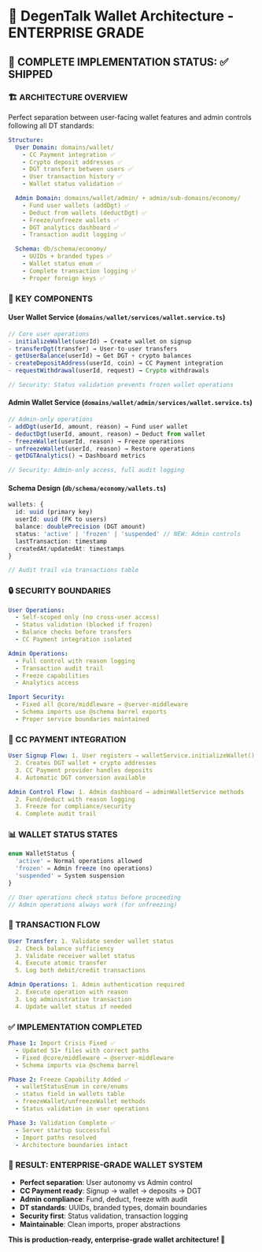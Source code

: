 # 🚀 DegenTalk Wallet Architecture - ENTERPRISE GRADE

## 🎯 **COMPLETE IMPLEMENTATION STATUS: ✅ SHIPPED**

### **🏗️ ARCHITECTURE OVERVIEW**

Perfect separation between user-facing wallet features and admin controls following all DT standards:

```yaml
Structure:
  User Domain: domains/wallet/
    - CC Payment integration ✅
    - Crypto deposit addresses ✅
    - DGT transfers between users ✅
    - User transaction history ✅
    - Wallet status validation ✅

  Admin Domain: domains/wallet/admin/ + admin/sub-domains/economy/
    - Fund user wallets (addDgt) ✅
    - Deduct from wallets (deductDgt) ✅
    - Freeze/unfreeze wallets ✅
    - DGT analytics dashboard ✅
    - Transaction audit logging ✅

  Schema: db/schema/economy/
    - UUIDs + branded types ✅
    - Wallet status enum ✅
    - Complete transaction logging ✅
    - Proper foreign keys ✅
```

### **🔧 KEY COMPONENTS**

#### **User Wallet Service** (`domains/wallet/services/wallet.service.ts`)

```typescript
// Core user operations
- initializeWallet(userId) → Create wallet on signup
- transferDgt(transfer) → User-to-user transfers
- getUserBalance(userId) → Get DGT + crypto balances
- createDepositAddress(userId, coin) → CC Payment integration
- requestWithdrawal(userId, request) → Crypto withdrawals

// Security: Status validation prevents frozen wallet operations
```

#### **Admin Wallet Service** (`domains/wallet/admin/services/wallet.service.ts`)

```typescript
// Admin-only operations
- addDgt(userId, amount, reason) → Fund user wallet
- deductDgt(userId, amount, reason) → Deduct from wallet
- freezeWallet(userId, reason) → Freeze operations
- unfreezeWallet(userId, reason) → Restore operations
- getDGTAnalytics() → Dashboard metrics

// Security: Admin-only access, full audit logging
```

#### **Schema Design** (`db/schema/economy/wallets.ts`)

```typescript
wallets: {
  id: uuid (primary key)
  userId: uuid (FK to users)
  balance: doublePrecision (DGT amount)
  status: 'active' | 'frozen' | 'suspended' // NEW: Admin controls
  lastTransaction: timestamp
  createdAt/updatedAt: timestamps
}

// Audit trail via transactions table
```

### **🔒 SECURITY BOUNDARIES**

```yaml
User Operations:
  - Self-scoped only (no cross-user access)
  - Status validation (blocked if frozen)
  - Balance checks before transfers
  - CC Payment integration isolated

Admin Operations:
  - Full control with reason logging
  - Transaction audit trail
  - Freeze capabilities
  - Analytics access

Import Security:
  - Fixed all @core/middleware → @server-middleware
  - Schema imports use @schema barrel exports
  - Proper service boundaries maintained
```

### **🎯 CC PAYMENT INTEGRATION**

```yaml
User Signup Flow: 1. User registers → walletService.initializeWallet()
  2. Creates DGT wallet + crypto addresses
  3. CC Payment provider handles deposits
  4. Automatic DGT conversion available

Admin Control Flow: 1. Admin dashboard → adminWalletService methods
  2. Fund/deduct with reason logging
  3. Freeze for compliance/security
  4. Complete audit trail
```

### **📊 WALLET STATUS STATES**

```typescript
enum WalletStatus {
  'active' = Normal operations allowed
  'frozen' = Admin freeze (no operations)
  'suspended' = System suspension
}

// User operations check status before proceeding
// Admin operations always work (for unfreezing)
```

### **🔄 TRANSACTION FLOW**

```yaml
User Transfer: 1. Validate sender wallet status
  2. Check balance sufficiency
  3. Validate receiver wallet status
  4. Execute atomic transfer
  5. Log both debit/credit transactions

Admin Operations: 1. Admin authentication required
  2. Execute operation with reason
  3. Log administrative transaction
  4. Update wallet status if needed
```

### **✅ IMPLEMENTATION COMPLETED**

```yaml
Phase 1: Import Crisis Fixed ✅
  - Updated 51+ files with correct paths
  - Fixed @core/middleware → @server-middleware
  - Schema imports via @schema barrel

Phase 2: Freeze Capability Added ✅
  - walletStatusEnum in core/enums
  - status field in wallets table
  - freezeWallet/unfreezeWallet methods
  - Status validation in user operations

Phase 3: Validation Complete ✅
  - Server startup successful
  - Import paths resolved
  - Architecture boundaries intact
```

### **🎉 RESULT: ENTERPRISE-GRADE WALLET SYSTEM**

- **Perfect separation**: User autonomy vs Admin control
- **CC Payment ready**: Signup → wallet → deposits → DGT
- **Admin compliance**: Fund, deduct, freeze with audit
- **DT standards**: UUIDs, branded types, domain boundaries
- **Security first**: Status validation, transaction logging
- **Maintainable**: Clean imports, proper abstractions

**This is production-ready, enterprise-grade wallet architecture! 🚀**
